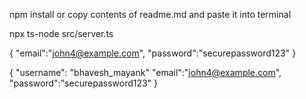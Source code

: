 <!-- To install npm dependencies -->
npm install
    or
copy contents of readme.md and paste it into terminal

<!-- To run code -->
<!-- inside server quiz folder -->
npx ts-node src/server.ts 

<!-- Login TestPoint -->
{
    "email":"john4@example.com", 
    "password":"securepassword123"
}

<!-- Register TestPoint -->
{
    "username": "bhavesh_mayank"
    "email":"john4@example.com", 
    "password":"securepassword123"
}

